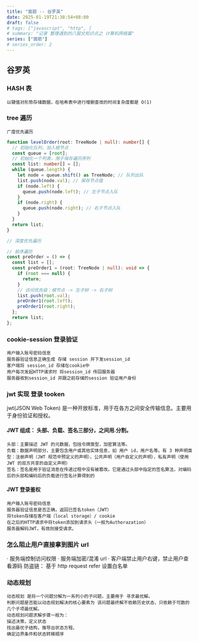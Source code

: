 ```yaml
---
title: "面题 -- 谷罗英"
date: 2025-01-19T21:38:54+08:00
draft: false
# tags: ["javascript", "http", ]
# summary: "记录 整理遇到的八股文知识点之 计算机网络篇"
series: ["面筋"]
# series_order: 2
---
```


## 谷罗英

### HASH 表

    以键值对形势存储数据，在哈希表中进行增删查改的时间复杂度都是 O(1)

### tree 遍历

    广度优先遍历

```typeScript
function levelOrder(root: TreeNode | null): number[] {
  // 初始化队列，加入根节点
  const queue = [root];
  // 初始化一个列表，用于保存遍历序列
  const list: number[] = [];
  while (queue.length) {
    let node = queue.shift() as TreeNode; // 队列出队
    list.push(node.val); // 保存节点值
    if (node.left) {
      queue.push(node.left); // 左子节点入队
    }
    if (node.right) {
      queue.push(node.right); // 右子节点入队
    }
  }
  return list;
}

// 深度优先遍历

// 前序遍历
const preOrder = () => {
  const list = [];
  const preOrder1 = (root: TreeNode | null): void => {
    if (root === null) {
      return;
    }
    // 访问优先级：根节点 -> 左子树 -> 右子树
    list.push(root.val);
    preOrder1(root.left);
    preOrder1(root.right);
  };
  return list;
};

```

### cookie-session 登录验证

    用户输入账号密码信息
    服务器验证信息正确生成 存储 session 并下发session_id
    客户端将 session_id 存储在cookie中
    用户每次发起HTTP请求时 将session_id 传回服务器
    服务器收到session_id 并跟之前存储的session 验证用户身份

### jwt 实现 登录 tooken

jwt(JSON Web Token) 是一种开放标准，用于在各方之间安全传输信息。主要用于身份验证和授权。

#### JWT 组成： 头部、负载、签名三部分，之间用.分割。

    头部：主要描述 JWT 的元数据，包括令牌类型，加密算法等。
    负载：数据声明部分，主要包含用户或其他实体信息，如 用户 id，用户名等。有 3 种声明类型：注册声明（JWT 规范中预定义的声明），公共声明（用户自定义的声明），私有声明（使用 JWT 的双方共享的自定义声明）
    签名：签名是用于验证消息在传递过程中没有被篡改。它是通过头部中指定的签名算法，对编码后的头部和编码后的负载进行签名计算得到的

#### JWT 登录鉴权

    用户输入账号密码信息
    服务器验证信息是否正确，返回已签名token（JWT）
    将token存储在客户端（local storage）/ cookie
    在之后的HTTP请求中将token添加到请求头（一般为Authorazation）
    服务器解码JWT，有效则接受请求。

### 怎么阻止用户直接拿到图片 url

· 服务端控制访问权限
· 服务端加密/混淆 url
· 客户端禁止用户右键，禁止用户查看源码
防盗链：
基于 http request refer 设置白名单

### 动态规划

    动态规划 是将一个问题分解为一系列小的子问题，主要用于 寻求最优解。
    判断问题是否能以动态规划解决的核心要素为 该问题最终解不依赖历史状态，只依赖于可数的几个子项最优解。
    动态规划问题求解步骤一般为：
    描述决策，定义状态
    找出最优子结构，推导出状态方程。
    确定边界条件和状态转移顺序
